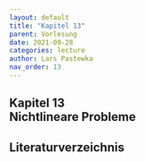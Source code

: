 ```yaml
---
layout: default
title: "Kapitel 13"
parent: Vorlesung
date: 2021-09-28
categories: lecture
author: Lars Pastewka
nav_order: 13
---
```



<h2 class='chapterHead'><span class='titlemark'>Kapitel 13</span><br /><a id='x1-100013'></a>Nichtlineare Probleme</h2>



<h2 class='likechapterHead'><a id='x1-200013'></a>Literaturverzeichnis</h2>

